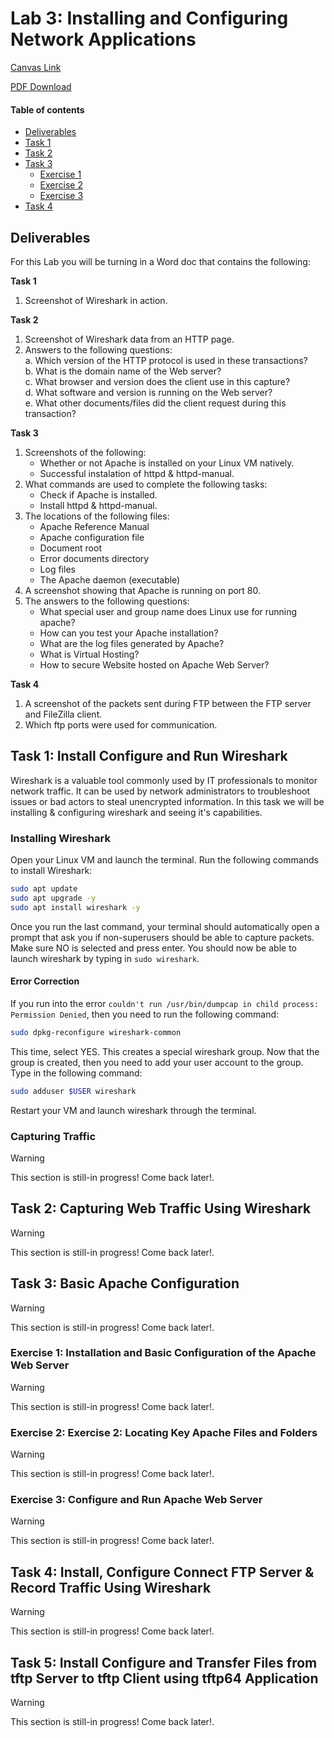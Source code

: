 # Lab 3: Installing and Configuring Network Applications

[Canvas Link](https://canvas.csun.edu/courses/150468/assignments/1855195)

[PDF Download](https://canvas.csun.edu/courses/150468/files/24746401?wrap=1)

#### Table of contents
* [Deliverables](#deliverables)
* [Task 1](#task-1-install-configure-and-run-wireshark)
* [Task 2](#task-2-capturing-web-traffic-using-wireshark)
* [Task 3](#task-3-basic-apache-configuration)
    * [Exercise 1](#exercise-1-installation-and-basic-configuration-of-the-apache-web-server)
    * [Exercise 2](#exercise-2-exercise-2-locating-key-apache-files-and-folders)
    * [Exercise 3](#exercise-3-configure-and-run-apache-web-server)
* [Task 4](#task-4-install-configure-connect-ftp-server--record-traffic-using-wireshark)

## Deliverables

For this Lab you will be turning in a Word doc that contains the following:

**Task 1**
1. Screenshot of Wireshark in action.

**Task 2**
1. Screenshot of Wireshark data from an HTTP page.
1. Answers to the following questions: <br>
    a. Which version of the HTTP protocol is used in these transactions? <br>
    b. What is the domain name of the Web server? <br>
    c. What browser and version does the client use in this capture? <br>
    d. What software and version is running on the Web server? <br>
    e. What other documents/files did the client request during this transaction? <br>

**Task 3**
1. Screenshots of the following:
    - Whether or not Apache is installed on your Linux VM natively.
    - Successful instalation of httpd & httpd-manual.
1. What commands are used to complete the following tasks:
    - Check if Apache is installed.
    - Install httpd & httpd-manual.
1. The locations of the following files:
    - Apache Reference Manual
    - Apache configuration file
    - Document root
    - Error documents directory
    - Log files
    - The Apache daemon (executable)
1. A screenshot showing that Apache is running on port 80.
1. The answers to the following questions:
    - What special user and group name does Linux use for running apache?
    - How can you test your Apache installation?
    - What are the log files generated by Apache?
    - What is Virtual Hosting?
    - How to secure Website hosted on Apache Web Server?

**Task 4**
1. A screenshot of the packets sent during FTP between the FTP server and FileZilla client. 
1. Which ftp ports were used for communication.

## Task 1: Install Configure and Run Wireshark

Wireshark is a valuable tool commonly used by IT professionals to monitor network traffic. It can be used by network administrators to troubleshoot issues or bad actors to steal unencrypted information. In this task we will be installing & configuring wireshark and seeing it's capabilities.

### Installing Wireshark

Open your Linux VM and launch the terminal. Run the following commands to install Wireshark:
```bash
sudo apt update
sudo apt upgrade -y
sudo apt install wireshark -y
```
Once you run the last command, your terminal should automatically open a prompt that ask you if non-superusers should be able to capture packets. Make sure NO is selected and press enter. You should now be able to launch wireshark by typing in `sudo wireshark`.

#### Error Correction

If you run into the error `couldn't run /usr/bin/dumpcap in child process: Permission Denied`, then you need to run the following command:
``` bash
sudo dpkg-reconfigure wireshark-common
```
This time, select YES. This creates a special wireshark group. Now that the group is created, then you need to add your user account to the group. Type in the following command:
```bash
sudo adduser $USER wireshark
```
Restart your VM and launch wireshark through the terminal.

### Capturing Traffic

> [!WARNING]
> This section is still-in progress! Come back later!.
<!-- TODO: Complete Section -->

## Task 2: Capturing Web Traffic Using Wireshark

> [!WARNING]
> This section is still-in progress! Come back later!.

<!-- TODO: Complete Section -->

## Task 3: Basic Apache Configuration

> [!WARNING]
> This section is still-in progress! Come back later!.

<!-- TODO: Complete Section -->

### Exercise 1: Installation and Basic Configuration of the Apache Web Server

> [!WARNING]
> This section is still-in progress! Come back later!.

<!-- TODO: Complete Section -->

### Exercise 2: Exercise 2: Locating Key Apache Files and Folders

> [!WARNING]
> This section is still-in progress! Come back later!.

<!-- TODO: Complete Section -->

### Exercise 3: Configure and Run Apache Web Server

> [!WARNING]
> This section is still-in progress! Come back later!.

<!-- TODO: Complete Section -->

## Task 4: Install, Configure Connect FTP Server & Record Traffic Using Wireshark

> [!WARNING]
> This section is still-in progress! Come back later!.

<!-- TODO: Complete Section -->

## Task 5: Install Configure and Transfer Files from tftp Server to tftp Client using tftp64 Application 

> [!WARNING]
> This section is still-in progress! Come back later!.

<!-- TODO: Complete Section -->
